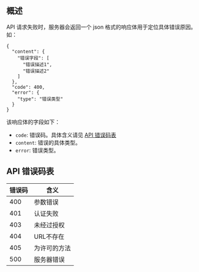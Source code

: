 ## 概述

API 请求失败时，服务器会返回一个 json 格式的响应体用于定位具体错误原因。如：
```
{
  "content": {
    "错误字段": [
      "错误描述1",
      "错误描述2"
    ]
  },
  "code": 400,
  "error": {
    "type": "错误类型"
  }
}
```
该响应体的字段如下：

* `code`: 错误码。具体含义请见 [API 错误码表](#api)
* `content`: 错误的具体类型。
* `error`: 错误类型。

## API 错误码表


| 错误码 | 含义   |
|-----  |---------------------------------
| 400   | 参数错误
| 401   | 认证失败
| 403   | 未经过授权
| 404   | URL不存在
| 405   | 为许可的方法
| 500   | 服务器错误




